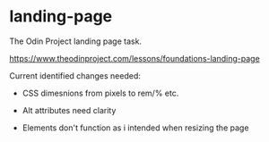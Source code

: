 # landing-page

The Odin Project landing page task.

https://www.theodinproject.com/lessons/foundations-landing-page

Current identified changes needed:

* CSS dimesnions from pixels to rem/% etc.

* Alt attributes need clarity

* Elements don't function as i intended when resizing the page

